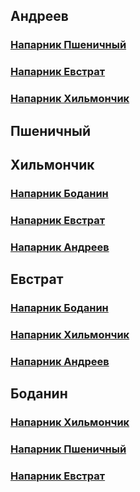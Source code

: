 ## Андреев
### [Напарник Пшеничный](https://github.com/vanosss/Maximus-chargingService/blob/master/Documents/Pair%20programming/Andreev-Pshenichniy.md)
### [Напарник Евстрат](https://github.com/vanosss/Maximus-chargingService/blob/master/Documents/Pair%20programming/Andreev-Evstrat.md)
### [Напарник Хильмончик](https://github.com/vanosss/Maximus-chargingService/blob/master/Documents/Pair%20programming/Andreev-Khilmonchik.md)
## Пшеничный
## 

## Хильмончик
### [Напарник Боданин](https://github.com/vanosss/Maximus-chargingService/blob/master/Documents/Pair%20programming/Khilmonchyk-Bodanin.md)
### [Напарник Евстрат](https://github.com/vanosss/Maximus-chargingService/blob/master/Documents/Pair%20programming/Khilmonchyk-Evstrat.md)
### [Напарник Андреев](https://github.com/vanosss/Maximus-chargingService/blob/master/Documents/Pair%20programming/Khilmonchyk-Andreev.md)

## Евстрат
### [Напарник Боданин](https://github.com/vanosss/Maximus-chargingService/blob/master/Documents/Pair%20programming/evstrat-bodanin.md)
### [Напарник Хильмончик](https://github.com/vanosss/Maximus-chargingService/blob/master/Documents/Pair%20programming/evstrat-khilmonchik.md)
### [Напарник Андреев](https://github.com/vanosss/Maximus-chargingService/blob/master/Documents/Pair%20programming/evstrat-andreev.md)

## Боданин
### [Напарник Хильмончик](https://github.com/vanosss/Maximus-chargingService/blob/master/Documents/Pair%20programming/Bodanin-Khilmonchik.md)
### [Напарник Пшеничный](https://github.com/vanosss/Maximus-chargingService/blob/master/Documents/Pair%20programming/Bodanin%20-%20Pshenichiy.md)
### [Напарник Евстрат](https://github.com/vanosss/Maximus-chargingService/blob/master/Documents/Pair%20programming/Bodanin-Evstrat.md)

